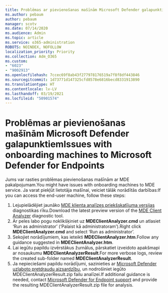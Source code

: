 ```yaml
---
title: Problēmas ar pievienošanas mašīnām Microsoft Defender galapunktiem
ms.author: pebaum
author: pebaum
manager: scotv
ms.date: 07/14/2020
ms.audience: Admin
ms.topic: article
ms.service: o365-administration
ROBOTS: NOINDEX, NOFOLLOW
localization_priority: Priority
ms.collection: Adm_O365
ms.custom:
- "6023"
- "9002913"
ms.openlocfilehash: 7ccec69f8ab43f277978176519a7f8f8df443846
ms.sourcegitcommit: 1d73771d147325cfd8578e6816becd8331913890
ms.translationtype: HT
ms.contentlocale: lv-LV
ms.lasthandoff: 03/19/2021
ms.locfileid: "50901574"
---
```

# <a name="issues-with-onboarding-machines-to-microsoft-defender-for-endpoints"></a><span data-ttu-id="c78d1-102">Problēmas ar pievienošanas mašīnām Microsoft Defender galapunktiem</span><span class="sxs-lookup"><span data-stu-id="c78d1-102">Issues with onboarding machines to Microsoft Defender for Endpoints</span></span>

<span data-ttu-id="c78d1-103">Jums var rasties problēmas pievienošanas mašīnām ar MDE pakalpojumam.</span><span class="sxs-lookup"><span data-stu-id="c78d1-103">You might have issues with onboarding machines to MDE service.</span></span> <span data-ttu-id="c78d1-104">Ja varat piekļūt lietotāja mašīnai, veiciet tālāk norādītās darbības:</span><span class="sxs-lookup"><span data-stu-id="c78d1-104">If you can access the end-user machine, follow these steps:</span></span>

1. <span data-ttu-id="c78d1-105">Lejupielādējiet jaunāko [MDE klienta analīzes priekšskatījuma versijas](https://aka.ms/betamdeanalyzer) diagnostikas rīku.</span><span class="sxs-lookup"><span data-stu-id="c78d1-105">Download the latest preview version of the [MDE Client Analyzer](https://aka.ms/betamdeanalyzer) diagnostic tool.</span></span>
2. <span data-ttu-id="c78d1-106">Ar peles labo pogu noklikšķiniet uz **MDEClientAnalyzer.cmd** un atlasiet ‘Run as administrator’ (‘Palaist kā administratoram’).</span><span class="sxs-lookup"><span data-stu-id="c78d1-106">Right click **MDEClientAnalyzer.cmd** and select ‘Run as administrator’.</span></span>
3. <span data-ttu-id="c78d1-107">Sekojiet norādījumiem, kas ieteikti **MDEClientAnalyzer.htm**.</span><span class="sxs-lookup"><span data-stu-id="c78d1-107">Follow any guidance suggested in **MDEClientAnalyzer.htm**.</span></span>
4. <span data-ttu-id="c78d1-108">Lai iegūtu papildu izvērstākus žurnālus, pārskatiet izveidoto apakšmapi ar nosaukumu **MDEClientAnalyzerResult**.</span><span class="sxs-lookup"><span data-stu-id="c78d1-108">For more verbose logs, review the created sub-folder named **MDEClientAnalyzerResult**.</span></span>
5. <span data-ttu-id="c78d1-109">Ja nepieciešami papildu norādījumi, sazinieties ar [Microsoft Defender uzlaboto pretdraudu aizsardzību](https://docs.microsoft.com/windows/security/threat-protection/microsoft-defender-atp/contact-support), un nodrošiniet iegūto MDEClientAnalyzerResult.zip failu analīzei.</span><span class="sxs-lookup"><span data-stu-id="c78d1-109">If additional guidance is needed, contact [Microsoft Defender for Endpoint support](https://docs.microsoft.com/windows/security/threat-protection/microsoft-defender-atp/contact-support) and provide the resulting MDEClientAnalyzerResult.zip file for analysis.</span></span>
